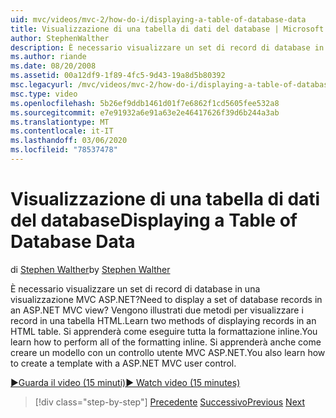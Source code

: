 ```yaml
---
uid: mvc/videos/mvc-2/how-do-i/displaying-a-table-of-database-data
title: Visualizzazione di una tabella di dati del database | Microsoft Docs
author: StephenWalther
description: È necessario visualizzare un set di record di database in una visualizzazione MVC ASP.NET? Vengono illustrati due metodi per visualizzare i record in una tabella HTML. Si apprenderà come eseguire tutte le operazioni di t...
ms.author: riande
ms.date: 08/20/2008
ms.assetid: 00a12df9-1f89-4fc5-9d43-19a8d5b80392
msc.legacyurl: /mvc/videos/mvc-2/how-do-i/displaying-a-table-of-database-data
msc.type: video
ms.openlocfilehash: 5b26ef9ddb1461d01f7e6862f1cd5605fee532a8
ms.sourcegitcommit: e7e91932a6e91a63e2e46417626f39d6b244a3ab
ms.translationtype: MT
ms.contentlocale: it-IT
ms.lasthandoff: 03/06/2020
ms.locfileid: "78537478"
---
```

# <a name="displaying-a-table-of-database-data"></a><span data-ttu-id="2d3fd-105">Visualizzazione di una tabella di dati del database</span><span class="sxs-lookup"><span data-stu-id="2d3fd-105">Displaying a Table of Database Data</span></span>

<span data-ttu-id="2d3fd-106">di [Stephen Walther](https://github.com/StephenWalther)</span><span class="sxs-lookup"><span data-stu-id="2d3fd-106">by [Stephen Walther](https://github.com/StephenWalther)</span></span>

<span data-ttu-id="2d3fd-107">È necessario visualizzare un set di record di database in una visualizzazione MVC ASP.NET?</span><span class="sxs-lookup"><span data-stu-id="2d3fd-107">Need to display a set of database records in an ASP.NET MVC view?</span></span> <span data-ttu-id="2d3fd-108">Vengono illustrati due metodi per visualizzare i record in una tabella HTML.</span><span class="sxs-lookup"><span data-stu-id="2d3fd-108">Learn two methods of displaying records in an HTML table.</span></span> <span data-ttu-id="2d3fd-109">Si apprenderà come eseguire tutta la formattazione inline.</span><span class="sxs-lookup"><span data-stu-id="2d3fd-109">You learn how to perform all of the formatting inline.</span></span> <span data-ttu-id="2d3fd-110">Si apprenderà anche come creare un modello con un controllo utente MVC ASP.NET.</span><span class="sxs-lookup"><span data-stu-id="2d3fd-110">You also learn how to create a template with a ASP.NET MVC user control.</span></span>

[<span data-ttu-id="2d3fd-111">&#9654;Guarda il video (15 minuti)</span><span class="sxs-lookup"><span data-stu-id="2d3fd-111">&#9654; Watch video (15 minutes)</span></span>](https://channel9.msdn.com/Blogs/ASP-NET-Site-Videos/displaying-a-table-of-database-data)

> [!div class="step-by-step"]
> <span data-ttu-id="2d3fd-112">[Precedente](creating-model-classes-with-linq-to-sql.md)
> [Successivo](what-is-aspnet-mvc-80-minute-technical-video-for-developers-building-nerddinner.md)</span><span class="sxs-lookup"><span data-stu-id="2d3fd-112">[Previous](creating-model-classes-with-linq-to-sql.md)
[Next](what-is-aspnet-mvc-80-minute-technical-video-for-developers-building-nerddinner.md)</span></span>
